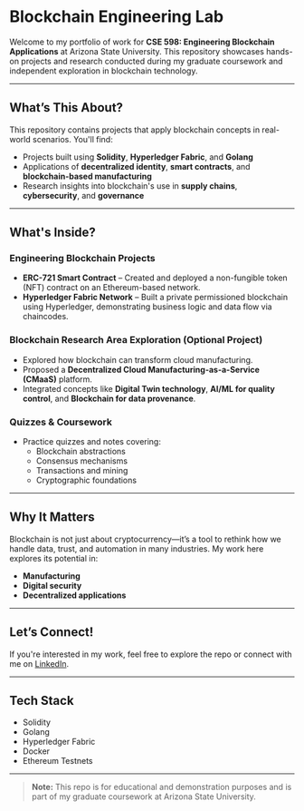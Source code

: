 # Blockchain Engineering Lab

Welcome to my portfolio of work for **CSE 598: Engineering Blockchain Applications** at Arizona State University. This repository showcases hands-on projects and research conducted during my graduate coursework and independent exploration in blockchain technology.

---

## What’s This About?

This repository contains projects that apply blockchain concepts in real-world scenarios. You'll find:

- Projects built using **Solidity**, **Hyperledger Fabric**, and **Golang**
- Applications of **decentralized identity**, **smart contracts**, and **blockchain-based manufacturing**
- Research insights into blockchain's use in **supply chains**, **cybersecurity**, and **governance**

---

## What's Inside?

### Engineering Blockchain Projects

- **ERC-721 Smart Contract** – Created and deployed a non-fungible token (NFT) contract on an Ethereum-based network.
- **Hyperledger Fabric Network** – Built a private permissioned blockchain using Hyperledger, demonstrating business logic and data flow via chaincodes.

### Blockchain Research Area Exploration (Optional Project)

- Explored how blockchain can transform cloud manufacturing.
- Proposed a **Decentralized Cloud Manufacturing-as-a-Service (CMaaS)** platform.
- Integrated concepts like **Digital Twin technology**, **AI/ML for quality control**, and **Blockchain for data provenance**.

### Quizzes & Coursework

- Practice quizzes and notes covering:
  - Blockchain abstractions
  - Consensus mechanisms
  - Transactions and mining
  - Cryptographic foundations

---

## Why It Matters

Blockchain is not just about cryptocurrency—it’s a tool to rethink how we handle data, trust, and automation in many industries. My work here explores its potential in:

- **Manufacturing**
- **Digital security**
- **Decentralized applications**

---

## Let’s Connect!

If you're interested in my work, feel free to explore the repo or connect with me on [LinkedIn](https://www.linkedin.com/in/your-link-here).

---

## Tech Stack

- Solidity
- Golang
- Hyperledger Fabric
- Docker
- Ethereum Testnets

---

> **Note:** This repo is for educational and demonstration purposes and is part of my graduate coursework at Arizona State University.
